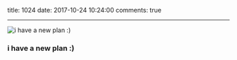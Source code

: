 title: 1024
date: 2017-10-24 10:24:00
comments: true

----------

![i have a new plan :)](http://a2.qpic.cn/psb?/V10JCa0b2gUlge/dmLH9yMVnuqZEkFJxi*2Dpob*Q7311LNCnnF8KEQFYE!/b/dD8BAAAAAAAA&bo=QAJEAUACRAERBzA!&rf=viewer_4&t=5)
### i have a new plan :)
<!-- more -->
